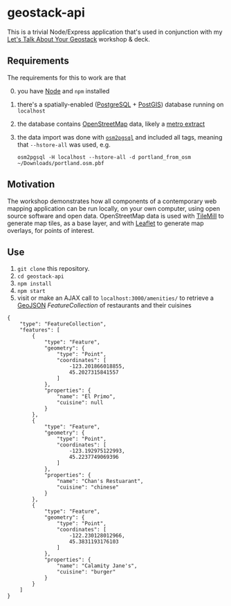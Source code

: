 # geostack-api

This is a trivial Node/Express application that's used in conjunction with my [Let's Talk About Your
Geostack](http://erictheise.github.io/deck-geo-stack-deep-dive) workshop & deck.

## Requirements

The requirements for this to work are that

  0. you have [Node](http://nodejs.org/) and `npm` installed
  1. there's a spatially-enabled ([PostgreSQL](http://postgresql.org/) + [PostGIS](http://postgis.org/)) database running on `localhost`
  2. the database contains [OpenStreetMap](http://openstreetmap.org/) data, likely a [metro extract](http://mapzen.com/metro-extracts/)
  3. the data import was done with [`osm2pgsql`](https://github.com/openstreetmap/osm2pgsql) and included all tags, meaning
     that `--hstore-all` was used, e.g.

     ```
     osm2pgsql -H localhost --hstore-all -d portland_from_osm ~/Downloads/portland.osm.pbf
     ```

## Motivation

The workshop demonstrates how all components of a contemporary web mapping application can be run locally, on your own
computer, using open source software and open data. OpenStreetMap data is used with [TileMill](http://mapbox.com/tilemill/)
to generate map tiles, as a base layer, and with [Leaflet](http://leafletjs.com) to generate map overlays, for points of interest.

## Use

  1. `git clone` this repository.
  2. `cd geostack-api`
  3. `npm install`
  4. `npm start`
  5. visit or make an AJAX call to `localhost:3000/amenities/` to retrieve a [GeoJSON](http://geojson.org/) _FeatureCollection_
     of restaurants and their cuisines

```
{
    "type": "FeatureCollection",
    "features": [
        {
            "type": "Feature",
            "geometry": {
                "type": "Point",
                "coordinates": [
                    -123.201866018855,
                    45.2027315841557
                ]
            },
            "properties": {
                "name": "El Primo",
                "cuisine": null
            }
        },
        {
            "type": "Feature",
            "geometry": {
                "type": "Point",
                "coordinates": [
                    -123.192975122993,
                    45.2237749069396
                ]
            },
            "properties": {
                "name": "Chan's Restuarant",
                "cuisine": "chinese"
            }
        },
        {
            "type": "Feature",
            "geometry": {
                "type": "Point",
                "coordinates": [
                    -122.230128012966,
                    45.3831193176103
                ]
            },
            "properties": {
                "name": "Calamity Jane's",
                "cuisine": "burger"
            }
        }
    ]
}
```
